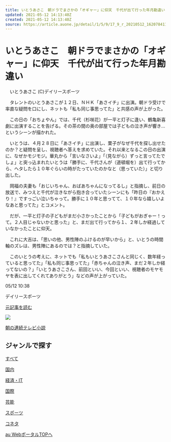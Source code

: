 ```yaml
---
title: いとうあさこ　朝ドラでまさかの「オギャー」に仰天　千代が出て行った年月勘違い
updated: 2021-05-12 14:13:40Z
created: 2021-05-12 14:13:40Z
source: https://article.auone.jp/detail/1/5/9/17_9_r_20210512_1620784111659791
---
```


# いとうあさこ　朝ドラでまさかの「オギャー」に仰天　千代が出て行った年月勘違い

　いとうあさこ (C)デイリースポーツ

　タレントのいとうあさこが１２日、ＮＨＫ「あさイチ」に出演。朝ドラ受けで率直な疑問を口にし、ネットも「私も同じ事思ってた」と共感の声が上がった。

　この日の「おちょやん」では、千代（杉咲花）が一平と灯子に逢い、鶴亀新喜劇に出演することを告げる。その茶の間の奥の部屋では子どもの泣き声が響き…というシーンが描かれた。

　いとうは、４月２８日に「あさイチ」に出演し、栗子がなぜ千代を探し出せたのか？と疑問を呈し、視聴者へ答えを求めていた。それ以来となるこの日の出演に、なぜかモジモジ。華丸から「言いなさいよ」「（見ながら）ずっと言ってたでしょ」と突っ込まれたいとうは「勝手に、千代さんが（道頓堀を）出て行ってから、ヘタしたら１０年ぐらいの時がたっていたのかなと（思っていた）」と切り出した。

　岡福の夫妻も「おじいちゃん、おばあちゃんになってるし」と指摘し、前日の放送で、みつえと千代が泣きながら抱き合っていたシーンにも「昨日の『おかえり！』ですっごい泣いちゃって。勝手に１０年と思ってて、１０年なら嬉しいよなあと思ってた」とコメント。

　だが、一平と灯子の子どもがまだ小さかったことから「子どもがおぎゃー！って。２人目じゃないかと思った」と、まだ出て行ってから１、２年しか経過していなかったことに仰天。

　これに大吉は、「思いの他、男性陣のふけるのが早いから」と、いとうの時間軸のズレは、男性陣にあるのでは？と指摘していた。

　このいとうの考えに、ネットでも「私もいとうあさこさんと同じく、数年経っていると思ってた」「私も同じ事思ってた」「赤ちゃんの泣き声、まだ２年しか経ってないの？」「いとうあさこさん、前回といい、今回といい、視聴者のモヤモヤを表に出してくれてありがとう」などの声が上がっていた。

05/12 10:38

デイリースポーツ

 [元記事を読む](https://www.daily.co.jp/gossip/2021/05/12/0014319173.shtml)

 ![](https://portal.st-img.jp/cp/17/dai.png)

 [朝の連続テレビ小説](https://article.auone.jp/keyword/article/61)

## ジャンルで探す

[すべて](https://article.auone.jp/flash)

[国内](https://article.auone.jp/genre/2)

[経済・IT](https://article.auone.jp/genre/3)

[国際](https://article.auone.jp/genre/4)

[芸能](https://article.auone.jp/genre/5)

[スポーツ](https://article.auone.jp/genre/6)

[コネタ](https://article.auone.jp/genre/1)

 [au WebポータルTOPへ](https://portal.auone.jp/)